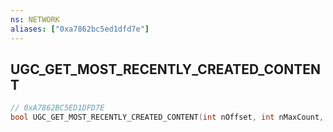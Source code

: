 ```yaml
---
ns: NETWORK
aliases: ["0xa7862bc5ed1dfd7e"]
---
```

## UGC_GET_MOST_RECENTLY_CREATED_CONTENT

```c
// 0xA7862BC5ED1DFD7E
bool UGC_GET_MOST_RECENTLY_CREATED_CONTENT(int nOffset, int nMaxCount, string szContentType);
```
